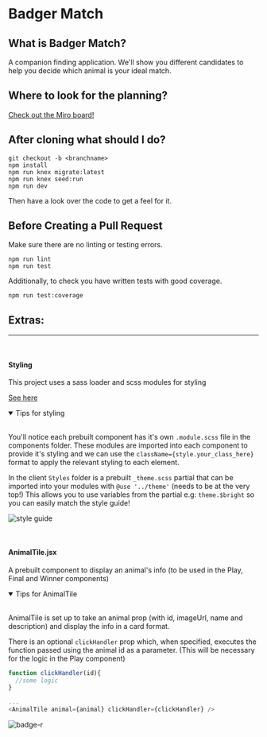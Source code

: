 # Badger Match

## What is Badger Match?
A companion finding application. We'll show you different candidates to help you decide which animal is your ideal match.

## Where to look for the planning?
[Check out the Miro board!](https://miro.com/app/board/uXjVPTKaD_c=/)

## After cloning what should I do?
```
git checkout -b <branchname>
npm install
npm run knex migrate:latest
npm run knex seed:run
npm run dev
```
Then have a look over the code to get a feel for it.

## Before Creating a Pull Request
Make sure there are no linting or testing errors.
```
npm run lint
npm run test
```

Additionally, to check you have written tests with good coverage.
```
npm run test:coverage
```


 
## Extras:
<hr>
<br>

#### Styling

This project uses a sass loader and scss modules for styling

[See here](https://sass-lang.com/guide#:Variables:~:text=use%C2%A0rule.-,Modules,-Compatibility%3A)

<details open>
<summary>Tips for styling</summary>
<br>

You'll notice each prebuilt component has it's own `.module.scss` file in the components folder. These modules are imported into each component to provide it's styling and we can use the `className={style.your_class_here}` format to apply the relevant styling to each element.

In the client `Styles` folder is a prebuilt `_theme.scss` partial that can be imported into your modules with `@use '../theme'` (needs to be at the very top!) This allows you to use variables from the partial e.g: `theme.$bright` so you can easily match the style guide!

![style guide](server/public/images/readme/style-guide.png "Style guide")

</details>
<br>

#### AnimalTile.jsx

A prebuilt component to display an animal's info (to be used in the Play, Final and Winner components)

<details open>
<summary>Tips for AnimalTile</summary>
<br>

AnimalTile is set up to take an animal prop (with id, imageUrl, name and description) and display the info in a card format.

There is an optional `clickHandler` prop which, when specified, executes the function passed using the animal id as a parameter. (This will be necessary for the logic in the Play component)

```js
function clickHandler(id){
  //some logic
}

...
<AnimalTile animal={animal} clickHandler={clickHandler} />
```

</details>

![badge-r](server/public/images/badgers/badge-r.png "Our mascot")
